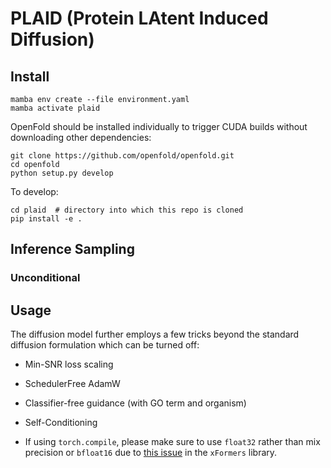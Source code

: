 # PLAID (Protein LAtent Induced Diffusion)


## Install
```
mamba env create --file environment.yaml
mamba activate plaid
```

OpenFold should be installed individually to trigger CUDA builds without downloading other dependencies:

```
git clone https://github.com/openfold/openfold.git
cd openfold
python setup.py develop
```


To develop:

```
cd plaid  # directory into which this repo is cloned
pip install -e .
```

## Inference Sampling

### Unconditional




## Usage
The diffusion model further employs a few tricks beyond the standard diffusion formulation which can be turned off:

* Min-SNR loss scaling
* SchedulerFree AdamW
* Classifier-free guidance (with GO term and organism)
* Self-Conditioning


* If using `torch.compile`, please make sure to use `float32` rather than mix precision or `bfloat16` due to [this issue](https://github.com/facebookresearch/xformers/issues/920) in the `xFormers` library.